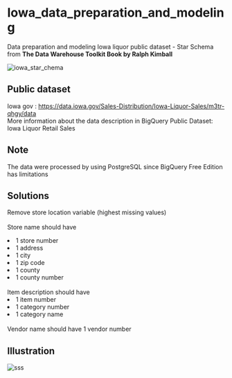 # Iowa_data_preparation_and_modeling
Data preparation and modeling Iowa liquor public dataset - Star Schema from **The Data Warehouse Toolkit Book by Ralph Kimball**

![iowa_star_chema](https://user-images.githubusercontent.com/40602197/167662191-a0ded5ea-9b0e-40cc-a9d8-be41da4cd44e.jpg)

## Public dataset
Iowa gov : https://data.iowa.gov/Sales-Distribution/Iowa-Liquor-Sales/m3tr-qhgy/data <br>
More information about the data description in BigQuery Public Dataset: Iowa Liquor Retail Sales <br>

## Note
The data were processed by using PostgreSQL since BigQuery Free Edition has limitations <br>

## Solutions
Remove store location variable (highest missing values) <br> <br>
Store name should have <br>
<li>1 store number </li>
<li>1 address </li>
<li>1 city </li>
<li>1 zip code </li>
<li>1 county </li>
<li>1 county number </li> <br>
Item description should have <br>
<li>1 item number </li>
<li>1 category number </li>
<li>1 category name </li> <br>
Vendor name should have 1 vendor number <br>

## Illustration
![sss](https://user-images.githubusercontent.com/40602197/167663967-b14ac279-51bd-413b-aa14-88f3285796c9.jpg)
